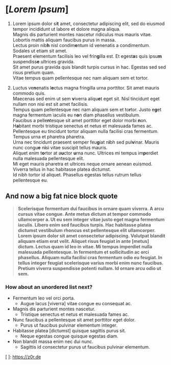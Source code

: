 # [_Lorem Ipsum_]

1. Lorem ipsum dolor si**t** amet, consectetur adipiscing elit, sed do eiusmod tempor incididunt ut labore et dolore magna aliqua.  
Magnis dis parturient montes nascetur ridiculus mus mauris vitae. Lobortis mattis aliquam faucibus purus in massa.  
Lectus proin nib**h** nisl condim**e**ntum id venenatis a condimentum. Sodales ut etiam sit amet.  
Praesent elementum facilisis leo vel frin**g**illa est. Et egest**a**s quis ipsu**m** suspendiss**e** ultrices gravida.  
Sit amet purus gravida quis blandit turpis cursus in hac. Egestas sed sed risus pretium quam.  
Vitae tempus quam pellentesque nec nam aliquam sem et tortor.

2. Luctus ve**n**enatis l**e**ctus magna fringilla urna porttitor. Sit amet mauris commodo quis.  
Maecenas sed enim ut sem **v**iverra aliqu**e**t eget sit. Nisl tincidunt eget nullam non nisi est sit amet facilisis.  
Tempus quam pellentesque nec nam aliquam sem et to**r**tor. Justo e**g**et magna fermentum iaculis eu n**o**n diam phasellus vestibulum.  
Faucibus a pelle**n**tesque sit amet porttitor eget dolor morbi **n**on. H**a**bitant morbi tristique senectus et netus et malesuada fames ac.  
Pellentesque eu tincidunt tortor aliquam nulla facilisi cras fermentum. Tempus urna et pharetra pharetra.  
Urna nec tincidunt praesent semper feu**g**iat n**i**bh sed pul**v**inar. Mauris nunc congu**e** n**i**si vitae suscipit tellus mauris.  
Aliquet enim t**o**rtor at a**u**ctor **u**rna nunc. Ultrices mi tempus im**p**erdiet nulla malesuada pellentesque elit.  
Mi eget mauris pharetra et ultrices neque ornare aenean euismod. Viverra tellus in hac habitasse platea dictumst.  
Id nibh tortor id aliquet. Phasellus egestas tellus rutrum tellus pellentesque eu.

## And now a big fat nice block quote
>**Scelerisque fermentum dui faucibus in ornare quam viverra. A arcu cursus vitae congue. 
Ante metus dictum at tempor commodo ullamcorper a. Ut eu sem integer vitae justo eget magna fermentum iaculis. 
Libero enim sed faucibus turpis. Hac habitasse platea dictumst vestibulum rhoncus est pellentesque elit ullamcorper. 
Lorem ipsum dolor sit amet consectetur adipiscing. Volutpat blandit aliquam etiam erat velit. 
Aliquet risus feugiat in ante [metus] dictum. Lectus quam id leo in vitae. 
Mi tempus imperdiet nulla malesuada pellentesque. In fermentum et sollicitudin ac orci phasellus. 
Aliquam nulla facilisi cras fermentum odio eu feugiat. In tellus integer feugiat scelerisque varius morbi enim nunc faucibus. 
Pretium viverra suspendisse potenti nullam. Id ornare arcu odio ut sem.**

### How about an unordered list next?
* Fermentum leo vel orci porta. 
  * Augue lacus [viverra] vitae congue eu consequat ac. 
* Magnis dis parturient montes nascetur. 
  * Tristique senectus et netus et malesuada fames ac. 
* Nunc faucibus a pellentesque sit amet porttitor eget dolor. 
  * Purus ut faucibus pulvinar elementum integer. 
* Habitasse platea [dictumst] quisque sagittis purus sit. 
  * Neque egestas congue quisque egestas diam. 
* Non blandit massa enim nec dui nunc. 
  * Sagittis id consectetur purus ut faucibus pulvinar elementum.

[ ]: <https://z0r.de>

